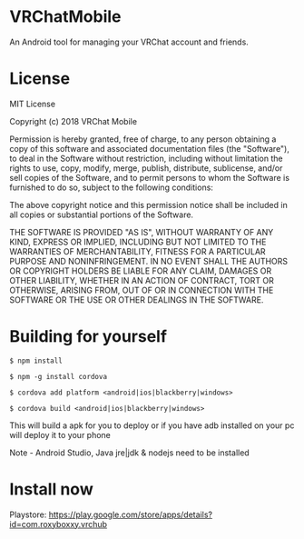 # VRChatMobile
An Android tool for managing your VRChat account and friends.

# License 

MIT License

Copyright (c) 2018 VRChat Mobile

Permission is hereby granted, free of charge, to any person obtaining a copy
of this software and associated documentation files (the "Software"), to deal
in the Software without restriction, including without limitation the rights
to use, copy, modify, merge, publish, distribute, sublicense, and/or sell
copies of the Software, and to permit persons to whom the Software is
furnished to do so, subject to the following conditions:

The above copyright notice and this permission notice shall be included in all
copies or substantial portions of the Software.

THE SOFTWARE IS PROVIDED "AS IS", WITHOUT WARRANTY OF ANY KIND, EXPRESS OR
IMPLIED, INCLUDING BUT NOT LIMITED TO THE WARRANTIES OF MERCHANTABILITY,
FITNESS FOR A PARTICULAR PURPOSE AND NONINFRINGEMENT. IN NO EVENT SHALL THE
AUTHORS OR COPYRIGHT HOLDERS BE LIABLE FOR ANY CLAIM, DAMAGES OR OTHER
LIABILITY, WHETHER IN AN ACTION OF CONTRACT, TORT OR OTHERWISE, ARISING FROM,
OUT OF OR IN CONNECTION WITH THE SOFTWARE OR THE USE OR OTHER DEALINGS IN THE
SOFTWARE.

# Building for yourself
`$ npm install `

`$ npm -g install cordova `

`$ cordova add platform <android|ios|blackberry|windows> `

`$ cordova build <android|ios|blackberry|windows> `

This will build a apk for you to deploy or if you have adb installed on your pc will deploy it to your phone

Note - Android Studio, Java jre|jdk & nodejs need to be installed

# Install now 

Playstore: https://play.google.com/store/apps/details?id=com.roxyboxxy.vrchub
